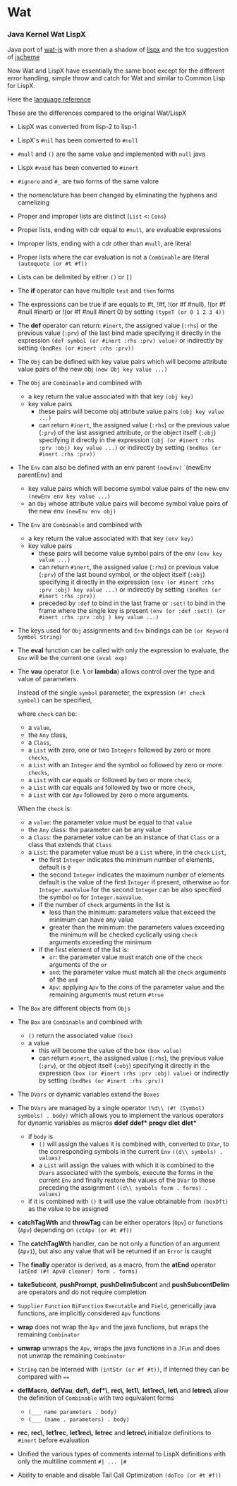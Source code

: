 # Wat

### Java Kernel Wat LispX

Java port of [wat-js](https://github.com/GiacomoCau/wat-js)
with more then a shadow of [lispx](https://github.com/lispx/lispx)
and the tco suggestion of [jscheme](https://github.com/chidiwilliams/jscheme)

Now Wat and LispX have essentially the same boot except for the different error handling,
simple throw and catch for Wat and similar to Common Lisp for LispX.

Here the [language reference](https://htmlpreview.github.io?https://github.com/GiacomoCau/Wat/blob/main/reference/reference.html)

These are the differences compared to the original Wat/LispX
* LispX was converted from lisp-2 to lisp-1
* LispX's `#nil` has been converted to `#null`
* `#null` and `()` are the same value and implemented with `null` java
* Lispx `#void` has been converted to `#inert`
* `#ignore` and `#_` are two forms of the same valore
* the nomenclature has been changed by eliminating the hyphens and camelizing
* Proper and improper lists are distinct (`List` <: `Cons`)
* Proper lists, ending with cdr equal to `#null`, are evaluable expressions
* Improper lists, ending with a cdr other than `#null`, are literal
* Proper lists where the car evaluation is not a `Combinable` are literal `(autoquote (or #t #f))`
* Lists can be delimited by either `()` or `[]`
* The __if__ operator can have multiple `test` and `then` forms
* The expressions can be true if are equals to #t, !#f, !(or #f #null), !(or #f #null #inert) or !(or #f #null #inert 0) by setting `(typeT (or 0 1 2 3 4))`
* The __def__ operator can return:
	`#inert`, the assigned value (`:rhs`) or the previous value (`:prv`) of the last bind made
	specifying it directly in the expression `(def symbol (or #inert :rhs :prv) value)`
	or indirectly by setting `(bndRes (or #inert :rhs :prv))`
* The `Obj` can be defined with key value pairs which will become attribute value pairs of the new obj `(new Obj key value ...)`
* The `Obj` are `Combinable` and combined with
	* a key return the value associated with that key `(obj key)`
	* key value pairs
		* these pairs will become obj attribute value pairs `(obj key value ...)`
		* can return `#inert`, the assigned value (`:rhs`) or the previous value (`:prv`) of the last assigned attribute, or the object itself (`:obj`)
		specifying it directly in the expression `(obj (or #inert :rhs :prv :obj) key value ...)`
		or indirectly by setting `(bndRes (or #inert :rhs :prv))`
* The `Env` can also be defined with an env parent `(newEnv)` `(newEnv parentEnv) and
	* key value pairs which will become symbol value pairs of the new env `(newEnv env key value ...)`
	* an `Obj` whose attribute value pairs will become symbol value pairs of the new env `(newEnv env obj)`
* The `Env` are `Combinable` and combined with
	* a key return the value associated with that key `(env key)`
	* key value pairs
		* these pairs will become value symbol pairs of the env `(env key value ...)`
		* can return `#inert`, the assigned value (`:rhs`) or previous value (`:prv`) of the last bound symbol, or the object itself (`:obj`)
		specifying it directly in the expression `(env (or #inert :rhs :prv :obj) key value ...)`
		or indirectly by setting `(bndRes (or #inert :rhs :prv))`
		* preceded by `:def` to bind in the last frame or `:set!` to bind in the frame where the single key is present `(env (or :def :set!) (or #inert :rhs :prv :obj ) key value ...)`
* The keys used for `Obj` assignments and `Env` bindings can be `(or Keyword Symbol String)`
* The __eval__ function can be called with only the expression to evaluate, the `Env` will be the current one `(eval exp)`
* The __vau__ operator (i.e. __\\__ or __lambda__) allows control over the type and value of parameters.

	Instead of the single `symbol` parameter, the expression `(#! check symbol)` can be specified,
	
	where `check` can be:
	* a `value`,
	* the `Any` class,
	* a `Class`,
	* a `List` with zero, one or two `Integers` followed by zero or more `checks`,
	* a `List` with an `Integer` and the symbol `oo` followed by zero or more `checks`,
	* a `List` with car equals `or` followed by two or more `check`,
	* a `List` with car equals `and` followed by two or more `check`,
	* a `List` with car `Apv` followed by zero o more arguments.

	When the `check` is:
	* a `value`: the parameter value must be equal to that `value`
	* the `Any` class: the parameter can be any value
	* a `Class`: the parameter value can be an instance of that `Class` or a class that extends that `Class`
	* a `List`: the parameter value must be a `List` where, in the `check` `List`,
		* the first `Integer` indicates the minimum number of elements, default is `0`
		* the second `Integer` indicates the maximum number of elements
		  default is the value of the first `Integer` if present, otherwise `oo` for `Integer.maxValue`
		  for the second `Integer` can be also specified the symbol `oo` for `Integer.maxValue`.
		* if the number of `check` arguments in the list is
			* less than the minimum: parameters value that exceed the minimum can have any value
			* greater than the minimum: the parameters values exceeding the minimum will be checked cyclically using `check` arguments exceeding the minimum 
		* if the first element of the list is:
			* `or`: the parameter value must match one of the `check` arguments of the `or`
			* `and`: the parameter value must match all the `check` arguments of the `and`
			* `Apv`: applying `Apv` to the cons of the parameter value and the remaining arguments must return `#true`
* The `Box` are different objects from `Objs`
* The `Box` are `Combinable` and combined with
	* `()` return the associated value `(box)`
	* a value
		* this will become the value of the box `(box value)` 
		* can return `#inert`, the assigned value (`:rhs`), the previous value (`:prv`), or the object itself (`:obj`)
		specifying it directly in the expression `(box (or #inert :rhs :prv :obj) value)`
		or indirectly by setting `(bndRes (or #inert :rhs :prv))`
* The `DVars` or dynamic variables extend the `Boxes`
* The `DVars` are managed by a single operator `(%d\\ (#! (Symbol) symbols) . body)`
	which allows you to implement the various operators for dynamic variables as macros __ddef__ __ddef*__ __progv__ __dlet__ __dlet*__
	* if `body` is
		* `()` will assign the values ​​it is combined with, converted to `DVar`, to the corresponding symbols in the current `Env` `((d\\ symbols) . values)`
		* a `List` will assign the values ​​with which it is combined to the `DVars` associated with the symbols, execute the forms in the current `Env` and finally restore the values ​​of the
		`DVar` to those preceding the assignment `((d\\ symbols form . forms) . values)`
	* if it is combined with `()` it will use the value obtainable from `(boxDft)` as the value to be assigned
* __catchTagWth__ and __throwTag__ can be either operators (`Opv`) or functions (`Apv`) depending on `(ctApv (or #t #f))`
* The __catchTagWth__ handler, can be not only a function of an argument (`Apv1`), but also any value that will be returned if an `Error` is caught
* The __finally__ operator is derived, as a macro, from the __atEnd__ operator `(atEnd (#! Apv0 cleaner) form . forms)`
* __takeSubcont__, __pushPrompt__, __pushDelimSubcont__ and __pushSubcontDelim__ are operators and do not require completion
* `Supplier` `Function` `BiFunction` `Executable` and `Field`, generically java functions, are implicitly considered `Apv` functions
* __wrap__ does not wrap the `Apv` and the java functions, but wraps the remaining `Combinator`
* __unwrap__ unwraps the `Apv`, wraps the java functions in a `JFun` and does not unwrap the remaining `Combinator`
* `String` can be interned with `(intStr (or #f #t))`, if interned they can be compared with `==`
* __defMacro__, __defVau__, __def\\__, __def*\\__, __rec\\__, __let1\\__, __let1rec\\__, __let\\__ and __letrec\\__ allow the definition of `Combinable` with two equivalent forms
	* `(___ name parameters . body)`
	* `(___ (name . parameters) . body)`
* __rec__, __rec\\__, __let1rec__, __let1rec\\__, __letrec__ and __letrec\\__ initialize definitions to `#inert` before evaluation
* Unified the various types of comments internal to LispX definitions with only the multiline comment `#| ... |#`
* Ability to enable and disable Tail Call Optimization `(doTco (or #t #f))`